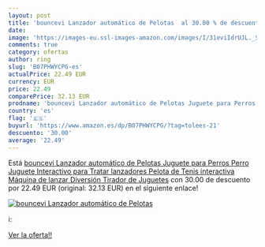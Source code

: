 ```yaml
---
layout: post
title: 'bouncevi Lanzador automático de Pelotas  al 30.00 % de descuento'
date: 
image: 'https://images-eu.ssl-images-amazon.com/images/I/31eviIdrUJL._SL200_.jpg'
comments: true
category: ofertas
author: ring
slug: 'B07PHWYCPG-es'
actualPrice: 22.49 EUR
currency: EUR
price: 22.49
comparePrice: 32.13 EUR
prodname: 'bouncevi Lanzador automático de Pelotas Juguete para Perros Perro Juguete Interactivo para Tratar lanzadores Pelota de Tenis interactiva Máquina de lanzar Diversión Tirador de Juguetes'
country: 'es'
flag: '🇪🇸'
buyurl: 'https://www.amazon.es/dp/B07PHWYCPG/?tag=tolees-21'
descuento: '30.00'
average: '22.49'
---
```


Está [bouncevi Lanzador automático de Pelotas Juguete para Perros Perro Juguete Interactivo para Tratar lanzadores Pelota de Tenis interactiva Máquina de lanzar Diversión Tirador de Juguetes](https://www.amazon.es/dp/B07PHWYCPG/?tag=tolees-21) con 30.00 de descuento por 22.49 EUR (original: 32.13 EUR) en el siguiente enlace!

[![bouncevi Lanzador automático de Pelotas ](https://images-eu.ssl-images-amazon.com/images/I/31eviIdrUJL._SL200_.jpg)](https://www.amazon.es/dp/B07PHWYCPG/?tag=tolees-21)

ℹ️:


[Ver la oferta!!](https://www.amazon.es/dp/B07PHWYCPG/?tag=tolees-21)
